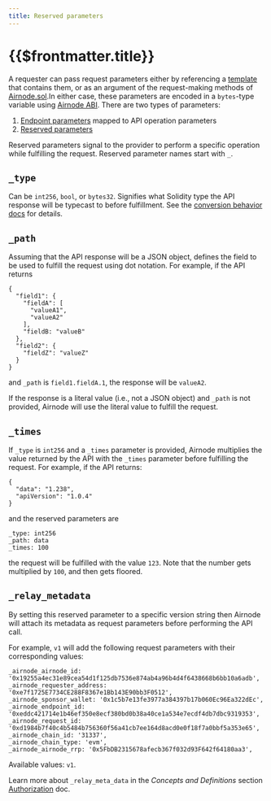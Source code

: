 ```yaml
---
title: Reserved parameters
---
```


# {{$frontmatter.title}}

<TocHeader /> <TOC class="table-of-contents" :include-level="[2,3]" />

A requester can pass request parameters either by referencing a [template](../concepts/template.md) that contains them,
or as an argument of the request-making methods of [Airnode.sol](../concepts/general-structure.md#airnoderrp-sol).In
either case, these parameters are encoded in a `bytes`-type variable using [Airnode ABI](airnode-abi-specifications.md).
There are two types of parameters:

1. [Endpoint parameters](ois.md#_5-5-parameters) mapped to API operation parameters
2. [Reserved parameters](ois.md#_5-4-reservedparameters)

Reserved parameters signal to the provider to perform a specific operation while fulfilling the request. Reserved
parameter names start with `_`.

## `_type`

Can be `int256`, `bool`, or `bytes32`. Signifies what Solidity type the API response will be typecast to before
fulfillment. See the [conversion behavior
docs](https://github.com/api3dao/airnode/tree/pre-alpha/packages/adapter#conversion-behaviour) for details.

## `_path`

Assuming that the API response will be a JSON object, defines the field to be used to fulfill the request using dot
notation. For example, if the API returns
```
{
  "field1": {
    "fieldA": [
      "valueA1",
      "valueA2"
    ],
    "fieldB: "valueB"
  },
  "field2": {
    "fieldZ": "valueZ"
  }
}
```
and `_path` is `field1.fieldA.1`, the response will be `valueA2`.

If the response is a literal value (i.e., not a JSON object) and `_path` is not provided, Airnode will use the literal
value to fulfill the request.

## `_times`

If `_type` is `int256` and a `_times` parameter is provided, Airnode multiplies the value returned by the API with the
`_times` parameter before fulfilling the request. For example, if the API returns:

```
{
  "data": "1.238",
  "apiVersion": "1.0.4"
}
```
and the reserved parameters are

```
_type: int256
_path: data
_times: 100
```

the request will be fulfilled with the value `123`. Note that the number gets multiplied by `100`, and then gets
floored.

## `_relay_metadata`

By setting this reserved parameter to a specific version string then Airnode will attach its metadata as request
parameters before performing the API call.

For example, `v1` will add the following request parameters with their corresponding values:

```
_airnode_airnode_id: '0x19255a4ec31e89cea54d1f125db7536e874ab4a96b4d4f6438668b6bb10a6adb',
_airnode_requester_address: '0xe7f1725E7734CE288F8367e1Bb143E90bb3F0512',
_airnode_sponsor_wallet: '0x1c5b7e13fe3977a384397b17b060Ec96Ea322dEc',
_airnode_endpoint_id: '0xeddc421714e1b46ef350e8ecf380bd0b38a40ce1a534e7ecdf4db7dbc9319353',
_airnode_request_id: '0xd1984b7f40c4b5484b756360f56a41cb7ee164d8acd0e0f18f7a0bbf5a353e65',
_airnode_chain_id: '31337',
_airnode_chain_type: 'evm',
_airnode_airnode_rrp: '0x5FbDB2315678afecb367f032d93F642f64180aa3',
```
Available values: `v1`.

Learn more about `_relay_meta_data` in the _Concepts and Definitions_ section
[Authorization](../../concepts/authorization.md) doc.
